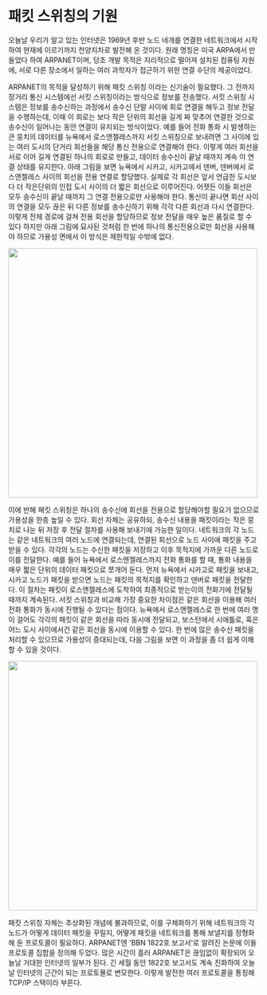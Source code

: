 # 패킷 스위칭의 기원

오늘날 우리가 알고 있는 인터넷은 1969년 후반 노드 네개를 연결한 네트워크에서 시작하여 현재에 이르기까지 천양지차로 발전해 온 것이다.
원래 명칭은 미국 ARPA에서 만들었다 하여 ARPANET이며, 당초 개발 목적은 지리적으로 떨어져 설치된 컴퓨팅 자원에, 서로 다른 장소에서 일하는 여러 과학자가 접근하기 위한 연결 수단의 제공이었다.

ARPANET의 목적을 달성하기 위해 패킷 스위칭 이라는 신기술이 필요했다. 그 전까지 장거리 통신 시스템에선 서킷 스위칭이라는 방식으로 정보를 전송했다. 
서킷 스위칭 시스템은 정보를 송수신하는 과정에서 송수신 단말 사이에 회로 연결을 해두고 정보 전달을 수행하는데, 이때 이 회로는 보다 작은 단위의 회선을 길게 짜 맞추어 연결한 것으로 송수신이 일어나는 동안 연결이 유지되는 방식이었다. 
예를 들어 전화 통화 시 발생하는 큰 뭉치의 데이터를 뉴욕에서 로스앤젤레스까지 서킷 스위칭으로 보내려면 그 사이에 있는 여러 도시의 단거리 회선들을 해당 통신 전용으로 연결해야 한다.
이렇게 여러 회선을 서로 이어 길게 연결된 하나의 회로로 만들고, 데이터 송수신이 끝날 때까지 계속 이 연결 상태를 유지한다.
아래 그림을 보면 뉴욕에서 시카고, 시카고에서 덴버, 덴버에서 로스앤젤레스 사이의 회선을 전용 연결로 할당했다. 실제로 각 회선은 앞서 언급한 도시보다 더 작은단위의 인접 도시 사이의 더 짧은 회선으로 이루어진다.
어잿든 이들 회선은 모두 송수신이 끝날 때까지 그 연결 전용으로만 사용해야 한다. 통신이 끝나면 회선 사이의 연결을 모두 끊은 뒤 다른 정보를 송수신하기 위해 각각 다른 회선과 다시 연결한다.
이렇게 전체 경로에 걸쳐 전용 회선을 할당하므로 정보 전달을 매우 높은 품질로 할 수 있다
하지만 아래 그림에 묘사된 것처럼 한 번에 하나의 통신전용으로만 회선을 사용해야 하므로 가용성 면에서 이 방식은 제한적일 수밖에 없다.

<img src="https://github.com/user-attachments/assets/0bad4cba-c36e-4af8-86e0-7a6aac45be9f" width="500">

이에 반해 패킷 스위칭은 하나의 송수신에 회선을 전용으로 할당해야할 필요가 없으므로 가용성을 한층 높일 수 있다. 회선 자체는 공유하되, 송수신 내용을 패킷이라는 작은 뭉치로 나눈 뒤 저장 후 전달 절차를 사용해 보내기에 가능한 일이다.
네트워크의 각 노드는 같은 네트워크의 여러 노드에 연결되는데, 연결된 회선으로 노드 사이에 패킷을 주고받을 수 있다. 각각의 노드는 수신한 패킷을 저장하고 이후 목적지에 가까운 다른 노드로 이를 전달한다.
예를 들어 뉴욕에서 로스앤젤레스까지 전화 통화를 할 때, 통화 내용을 매우 짧은 단위의 데이터 패킷으로 쪼개어 둔다. 
먼저 뉴욕에서 시카고로 패킷을 보내고, 시카고 노드가 패킷을 받으면 노드는 패킷의 목적지를 확인하고 덴버로 패킷을 전달한다. 이 절차는 패킷이 로스앤젤레스에 도착하여 최종적으로 받는이의 전화기에 전달될 때까지 계속된다.
서킷 스위칭과 비교해 가장 중요한 차이점은 같은 회선을 이용해 여러 전화 통화가 동시에 진행될 수 있다는 점이다. 
뉴욕에서 로스앤젤레스로 한 번에 여러 명이 걸어도 각각의 패킷이 같은 회선을 따라 동시에 전달되고, 보스턴에서 시애틀로, 혹은 어느 도시 사이에서건 같은 회선을 동시에 이용할 수 있다.
한 번에 많은 송수신 패킷을 처리할 수 있으므로 가용성이 증대되는데, 다음 그림을 보면 이 과정을 좀 더 쉽게 이해할 수 있을 것이다.

<img src="https://github.com/user-attachments/assets/c7b6e868-4e43-4cc6-8ce8-2163528d63c3" width="500">

패킷 스위칭 자체는 추상화된 개념에 불과하므로, 이를 구체화하기 위해 네트워크의 각 노드가 어떻게 데이터 패킷을 꾸릴지, 어떻게 패킷을 네트워크를 통해 보낼지를 정형화해 둔 프로토콜이 필요하다.
ARPANET엔 'BBN 1822호 보고서'로 알려진 논문에 이들 프로토콜 집합을 정의해 두었다. 많은 시간이 흘러 ARPANET은 끊임없이 확장되어 오늘날 거대한 인터넷의 일부가 된다.
긴 세월 동안 1822호 보고서도 계속 진화하여 오늘날 인터넷의 근간이 되는 프로토몰로 변모한다.
이렇게 발전한 여러 프로토콜을 통칭해 TCP/IP 스택이라 부른다.
